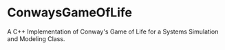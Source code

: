 # ConwaysGameOfLife
A C++ Implementation of Conway's Game of Life for a Systems Simulation and Modeling Class.
